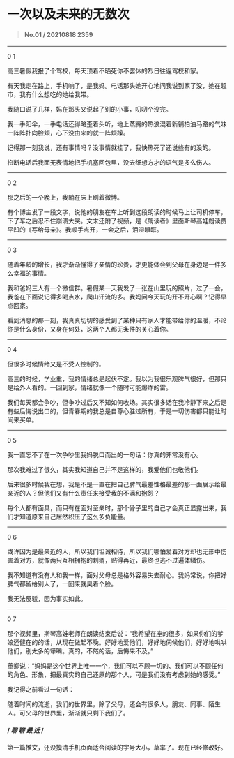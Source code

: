# 一次以及未来的无数次

>#### No.01 / 20210818 2359

---
 0 1

高三暑假我报了个驾校，每天顶着不晒死你不罢休的烈日往返驾校和家。

有天我走在路上，手机响了，是我妈。电话那头她开心地问我说到家了没，她在超市，我有什么想吃的她给我带。

我随口说了几样，妈在那头又说起了别的小事，叨叨个没完。

我一手阳伞，一手电话还得略歪着头听，地上蒸腾的热浪混着新铺柏油马路的气味一阵阵扑向脸颊，心下没由来的就一阵烦躁。

记得那一刻我说，还有事情吗？没事情就挂了，我快热死了还说些有的没的。

掐断电话后我面无表情地把手机塞回包里，没去细想方才的语气是多么伤人。

---

0 2

那之后的一个晚上，我躺在床上刷着微博。

有个博主发了一段文字，说他的朋友在车上听到这段朗读的时候马上让司机停车，下了车之后忍不住崩溃大哭。文末还附了视频，是《朗读者》里面斯琴高娃朗读贾平凹的《写给母亲》。我顺手点开，一会之后，泪湿眼眶。

---

0 3

随着年龄的增长，我才渐渐懂得了亲情的珍贵，才更能体会到父母在身边是一件多么幸福的事情。

我和爸妈三人有一个微信群。暑假某一天我发了一张在山里玩的照片，过了一会，我爸在下面说记得多喝点水，爬山汗流的多。我妈问今天玩的开不开心啊？记得早点回家。

看到消息的那一刻，我真真切切的感受到了某种只有家人才能带给你的温暖，不论你是什么身份，又身在何处，这两个人都无条件的关心着你。

---

0 4

但很多时候情绪又是不受人控制的。

高三的时候，学业重，我的情绪总是起伏不定。我以为我很乐观脾气很好，但那只是给外人看的。一回到家，情绪就像一个随时可能爆炸的雷。

我们每天都会争吵，但争吵过后又不知如何收场。其实很多话在我冷静下来之后是有些后悔说出口的，但青春期的我总是自尊心胜过所有，于是一切伤害都只能让时间来买单。

---

0 5

我一直忘不了在一次争吵里我妈脱口而出的一句话：你真的非常没有心。

那次我难过了很久，其实我知道自己并不是这样的，我爱他们也敬他们。

后来很多时候我在想，我是不是一直在把自己脾气最差性格最差的那一面展示给最亲近的人？但他们又有什么责任来接受我的不满和抱怨？

每个人都有面具，而只有在面对至亲时，那个骨子里的自己才会真正显露出来，我们才知道原来自己居然积压了这么多负能量。

---

0 6

或许因为是最亲近的人，所以我们坦诚相待，所以我们哪怕爱着对方却也无形中伤害着对方，就像两只互相拥抱的刺猬，贴得再近，最终也逃不过遍体鳞伤。

我不知道有没有人和我一样，面对父母总是格外容易失去耐心。我妈常说，你把好脾气都留给别人了，一回来就臭着个脸。

我无法反驳，因为事实如此。

---

0 7

那个视频里，斯琴高娃老师在朗读结束后说：“我希望在座的很多，如果你们的爹娘还健在的的话，从现在做起不晚。好好地爱他们，好好地伺候他们，好好地哄哄他们，别太多的犟嘴。真的，不然的话，后悔来不及。”


董卿说：“妈妈是这个世界上唯一一个，我们可以不顾一切的、我们可以不顾任何的角色、形象，把最真实的自己还原的那个人，可是我们没有考虑到她的感受。”

我记得之前看过一句话：

随着时间的流逝，我们的世界里，除了父母，还会有很多人，朋友、同事、陌生人。可父母的世界里，渐渐就只剩下我们了。


#### / *聊 聊 最 近* /

第一篇推文，还没摸清手机页面适合阅读的字号大小，草率了。现在已经修改好。
